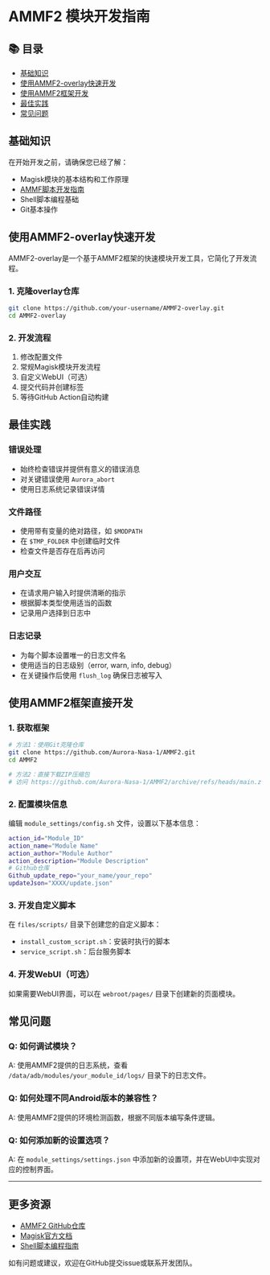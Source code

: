 # AMMF2 模块开发指南

## 📚 目录

- [基础知识](#基础知识)
- [使用AMMF2-overlay快速开发](#使用ammf2-overlay快速开发)
- [使用AMMF2框架开发](#使用ammf2框架开发)
- [最佳实践](#最佳实践)
- [常见问题](#常见问题)

## 基础知识

在开始开发之前，请确保您已经了解：

- Magisk模块的基本结构和工作原理
- [AMMF脚本开发指南](script.md)
- Shell脚本编程基础
- Git基本操作

## 使用AMMF2-overlay快速开发

AMMF2-overlay是一个基于AMMF2框架的快速模块开发工具，它简化了开发流程。

### 1. 克隆overlay仓库

```bash
git clone https://github.com/your-username/AMMF2-overlay.git
cd AMMF2-overlay
```

### 2. 开发流程

1. 修改配置文件
2. 常规Magisk模块开发流程
3. 自定义WebUI（可选）
4. 提交代码并创建标签
5. 等待GitHub Action自动构建

## 最佳实践

### 错误处理

- 始终检查错误并提供有意义的错误消息
- 对关键错误使用 `Aurora_abort`
- 使用日志系统记录错误详情

### 文件路径

- 使用带有变量的绝对路径，如 `$MODPATH`
- 在 `$TMP_FOLDER` 中创建临时文件
- 检查文件是否存在后再访问

### 用户交互

- 在请求用户输入时提供清晰的指示
- 根据脚本类型使用适当的函数
- 记录用户选择到日志中

### 日志记录

- 为每个脚本设置唯一的日志文件名
- 使用适当的日志级别（error, warn, info, debug）
- 在关键操作后使用 `flush_log` 确保日志被写入

## 使用AMMF2框架直接开发

### 1. 获取框架

```bash
# 方法1：使用Git克隆仓库
git clone https://github.com/Aurora-Nasa-1/AMMF2.git
cd AMMF2

# 方法2：直接下载ZIP压缩包
# 访问 https://github.com/Aurora-Nasa-1/AMMF2/archive/refs/heads/main.zip
```

### 2. 配置模块信息

编辑 `module_settings/config.sh` 文件，设置以下基本信息：

```bash
action_id="Module_ID"
action_name="Module Name"
action_author="Module Author"
action_description="Module Description"
# Github仓库
Github_update_repo="your_name/your_repo"
updateJson="XXXX/update.json"
```

### 3. 开发自定义脚本

在 `files/scripts/` 目录下创建您的自定义脚本：

- `install_custom_script.sh`：安装时执行的脚本
- `service_script.sh`：后台服务脚本

### 4. 开发WebUI（可选）

如果需要WebUI界面，可以在 `webroot/pages/` 目录下创建新的页面模块。

## 常见问题

### Q: 如何调试模块？

A: 使用AMMF2提供的日志系统，查看 `/data/adb/modules/your_module_id/logs/` 目录下的日志文件。

### Q: 如何处理不同Android版本的兼容性？

A: 使用AMMF2提供的环境检测函数，根据不同版本编写条件逻辑。

### Q: 如何添加新的设置选项？

A: 在 `module_settings/settings.json` 中添加新的设置项，并在WebUI中实现对应的控制界面。

---

## 更多资源

- [AMMF2 GitHub仓库](https://github.com/Aurora-Nasa-1/AMMF2)
- [Magisk官方文档](https://topjohnwu.github.io/Magisk/)
- [Shell脚本编程指南](https://github.com/dylanaraps/pure-bash-bible)

如有问题或建议，欢迎在GitHub提交issue或联系开发团队。